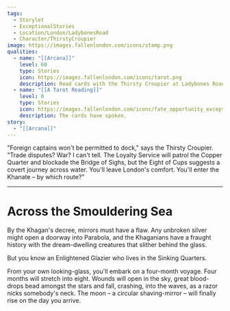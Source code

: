```yaml
---
tags:
  - Storylet
  - ExceptionalStories
  - Location/London/LadybonesRoad
  - Character/ThirstyCroupier
image: https://images.fallenlondon.com/icons/stamp.png
qualities:
  - name: "[[Arcana]]"
    level: 60
    type: Stories
    icon: https://images.fallenlondon.com/icons/tarot.png
    description: Read cards with the Thirsty Croupier at Ladybones Road
  - name: "[[A Tarot Reading]]"
    level: 0
    type: Stories
    icon: https://images.fallenlondon.com/icons/fate_opportunity_exceptionalsmall.png
    description: The cards have spoken.
story:
  - "[[Arcana]]"
---
```


"Foreign captains won't be permitted to dock," says the Thirsty Croupier. "Trade disputes? War? I can't tell. The Loyalty Service will patrol the Copper Quarter and blockade the Bridge of Sighs, but the Eight of Cups suggests a covert journey across water. You'll leave London's comfort. You'll enter the Khanate – by which route?"


---
# Across the Smouldering Sea
By the Khagan's decree, mirrors must have a flaw. Any unbroken silver might open a doorway into Parabola, and the Khaganians have a fraught history with the dream-dwelling creatures that slither behind the glass.

But you know an Enlightened Glazier who lives in the Sinking Quarters.

From your own looking-glass, you'll embark on a four-month voyage. Four months will stretch into eight. Wounds will open in the sky, great blood-drops bead amongst the stars and fall, crashing, into the waves, as a razor nicks somebody's neck. The moon – a circular shaving-mirror – will finally rise on the day you arrive.